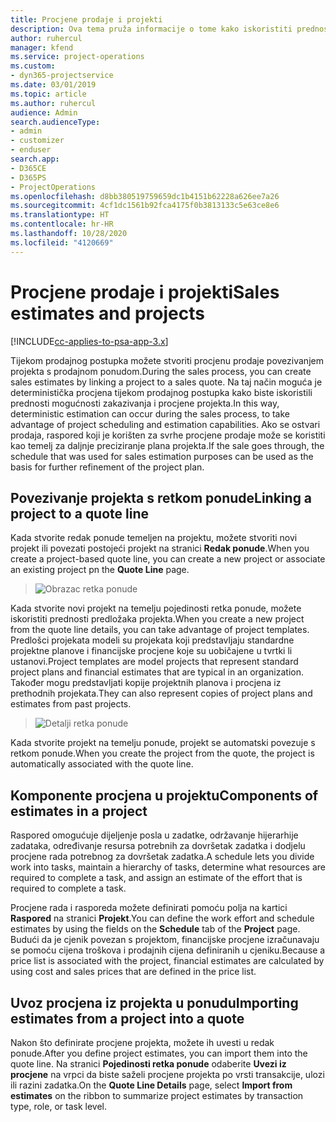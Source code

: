 ```yaml
---
title: Procjene prodaje i projekti
description: Ova tema pruža informacije o tome kako iskoristiti prednosti rasporeda i procjena u postupku prodaje.
author: ruhercul
manager: kfend
ms.service: project-operations
ms.custom:
- dyn365-projectservice
ms.date: 03/01/2019
ms.topic: article
ms.author: ruhercul
audience: Admin
search.audienceType:
- admin
- customizer
- enduser
search.app:
- D365CE
- D365PS
- ProjectOperations
ms.openlocfilehash: d8bb380519759659dc1b4151b62228a626ee7a26
ms.sourcegitcommit: 4cf1dc1561b92fca4175f0b3813133c5e63ce8e6
ms.translationtype: HT
ms.contentlocale: hr-HR
ms.lasthandoff: 10/28/2020
ms.locfileid: "4120669"
---
```

# <a name="sales-estimates-and-projects"></a><span data-ttu-id="82cb5-103">Procjene prodaje i projekti</span><span class="sxs-lookup"><span data-stu-id="82cb5-103">Sales estimates and projects</span></span>

[!INCLUDE[cc-applies-to-psa-app-3.x](../includes/cc-applies-to-psa-app-3x.md)]

<span data-ttu-id="82cb5-104">Tijekom prodajnog postupka možete stvoriti procjenu prodaje povezivanjem projekta s prodajnom ponudom.</span><span class="sxs-lookup"><span data-stu-id="82cb5-104">During the sales process, you can create sales estimates by linking a project to a sales quote.</span></span> <span data-ttu-id="82cb5-105">Na taj način moguća je deterministička procjena tijekom prodajnog postupka kako biste iskoristili prednosti mogućnosti zakazivanja i procjene projekta.</span><span class="sxs-lookup"><span data-stu-id="82cb5-105">In this way, deterministic estimation can occur during the sales process, to take advantage of project scheduling and estimation capabilities.</span></span> <span data-ttu-id="82cb5-106">Ako se ostvari prodaja, raspored koji je korišten za svrhe procjene prodaje može se koristiti kao temelj za daljnje preciziranje plana projekta.</span><span class="sxs-lookup"><span data-stu-id="82cb5-106">If the sale goes through, the schedule that was used for sales estimation purposes can be used as the basis for further refinement of the project plan.</span></span>

## <a name="linking-a-project-to-a-quote-line"></a><span data-ttu-id="82cb5-107">Povezivanje projekta s retkom ponude</span><span class="sxs-lookup"><span data-stu-id="82cb5-107">Linking a project to a quote line</span></span>

<span data-ttu-id="82cb5-108">Kada stvorite redak ponude temeljen na projektu, možete stvoriti novi projekt ili povezati postojeći projekt na stranici **Redak ponude**.</span><span class="sxs-lookup"><span data-stu-id="82cb5-108">When you create a project-based quote line, you can create a new project or associate an existing project pn the **Quote Line** page.</span></span> 

> ![Obrazac retka ponude](media/project-8.png)
 
<span data-ttu-id="82cb5-110">Kada stvorite novi projekt na temelju pojedinosti retka ponude, možete iskoristiti prednosti predložaka projekta.</span><span class="sxs-lookup"><span data-stu-id="82cb5-110">When you create a new project from the quote line details, you can take advantage of project templates.</span></span> <span data-ttu-id="82cb5-111">Predlošci projekata modeli su projekata koji predstavljaju standardne projektne planove i financijske procjene koje su uobičajene u tvrtki li ustanovi.</span><span class="sxs-lookup"><span data-stu-id="82cb5-111">Project templates are model projects that represent standard project plans and financial estimates that are typical in an organization.</span></span> <span data-ttu-id="82cb5-112">Također mogu predstavljati kopije projektnih planova i procjena iz prethodnih projekata.</span><span class="sxs-lookup"><span data-stu-id="82cb5-112">They can also represent copies of project plans and estimates from past projects.</span></span>

> ![Detalji retka ponude](media/project-9.png)
  
<span data-ttu-id="82cb5-114">Kada stvorite projekt na temelju ponude, projekt se automatski povezuje s retkom ponude.</span><span class="sxs-lookup"><span data-stu-id="82cb5-114">When you create the project from the quote, the project is automatically associated with the quote line.</span></span>

## <a name="components-of-estimates-in-a-project"></a><span data-ttu-id="82cb5-115">Komponente procjena u projektu</span><span class="sxs-lookup"><span data-stu-id="82cb5-115">Components of estimates in a project</span></span>

<span data-ttu-id="82cb5-116">Raspored omogućuje dijeljenje posla u zadatke, održavanje hijerarhije zadataka, određivanje resursa potrebnih za dovršetak zadatka i dodjelu procjene rada potrebnog za dovršetak zadatka.</span><span class="sxs-lookup"><span data-stu-id="82cb5-116">A schedule lets you divide work into tasks, maintain a hierarchy of tasks, determine what resources are required to complete a task, and assign an estimate of the effort that is required to complete a task.</span></span>

<span data-ttu-id="82cb5-117">Procjene rada i rasporeda možete definirati pomoću polja na kartici **Raspored** na stranici **Projekt**.</span><span class="sxs-lookup"><span data-stu-id="82cb5-117">You can define the work effort and schedule estimates by using the fields on the **Schedule** tab of the **Project** page.</span></span> <span data-ttu-id="82cb5-118">Budući da je cjenik povezan s projektom, financijske procjene izračunavaju se pomoću cijena troškova i prodajnih cijena definiranih u cjeniku.</span><span class="sxs-lookup"><span data-stu-id="82cb5-118">Because a price list is associated with the project, financial estimates are calculated by using cost and sales prices that are defined in the price list.</span></span>

## <a name="importing-estimates-from-a-project-into-a-quote"></a><span data-ttu-id="82cb5-119">Uvoz procjena iz projekta u ponudu</span><span class="sxs-lookup"><span data-stu-id="82cb5-119">Importing estimates from a project into a quote</span></span>

<span data-ttu-id="82cb5-120">Nakon što definirate procjene projekta, možete ih uvesti u redak ponude.</span><span class="sxs-lookup"><span data-stu-id="82cb5-120">After you define project estimates, you can import them into the quote line.</span></span> <span data-ttu-id="82cb5-121">Na stranici **Pojedinosti retka ponude** odaberite **Uvezi iz procjene** na vrpci da biste saželi procjene projekta po vrsti transakcije, ulozi ili razini zadatka.</span><span class="sxs-lookup"><span data-stu-id="82cb5-121">On the **Quote Line Details** page, select **Import from estimates** on the ribbon to summarize project estimates by transaction type, role, or task level.</span></span>
